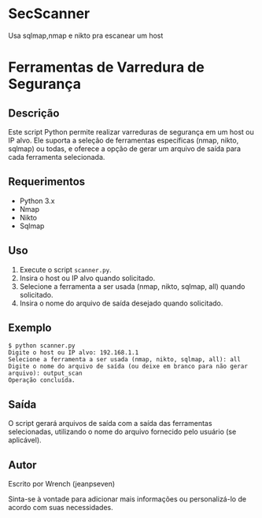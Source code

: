 # SecScanner
Usa sqlmap,nmap e nikto pra escanear um host

# Ferramentas de Varredura de Segurança

## Descrição
Este script Python permite realizar varreduras de segurança em um host ou IP alvo. Ele suporta a seleção de ferramentas específicas (nmap, nikto, sqlmap) ou todas, e oferece a opção de gerar um arquivo de saída para cada ferramenta selecionada.

## Requerimentos
- Python 3.x
- Nmap
- Nikto
- Sqlmap

## Uso
1. Execute o script `scanner.py`.
2. Insira o host ou IP alvo quando solicitado.
3. Selecione a ferramenta a ser usada (nmap, nikto, sqlmap, all) quando solicitado.
4. Insira o nome do arquivo de saída desejado quando solicitado.

## Exemplo
```
$ python scanner.py
Digite o host ou IP alvo: 192.168.1.1
Selecione a ferramenta a ser usada (nmap, nikto, sqlmap, all): all
Digite o nome do arquivo de saída (ou deixe em branco para não gerar arquivo): output_scan
Operação concluída.
```

## Saída
O script gerará arquivos de saída com a saída das ferramentas selecionadas, utilizando o nome do arquivo fornecido pelo usuário (se aplicável).

## Autor
Escrito por Wrench (jeanpseven)

Sinta-se à vontade para adicionar mais informações ou personalizá-lo de acordo com suas necessidades.

